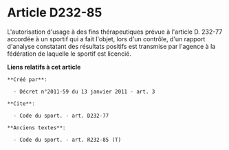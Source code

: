 # Article D232-85

L'autorisation d'usage à des fins thérapeutiques prévue à l'article D. 232-77 accordée à un sportif qui a fait l'objet, lors
d'un contrôle, d'un rapport d'analyse constatant des résultats positifs est transmise par l'agence à la fédération de
laquelle le sportif est licencié.

**Liens relatifs à cet article**

	**Créé par**:

	  - Décret n°2011-59 du 13 janvier 2011 - art. 3

	**Cite**:

	  - Code du sport. - art. D232-77

	**Anciens textes**:

	  - Code du sport. - art. R232-85 (T)
